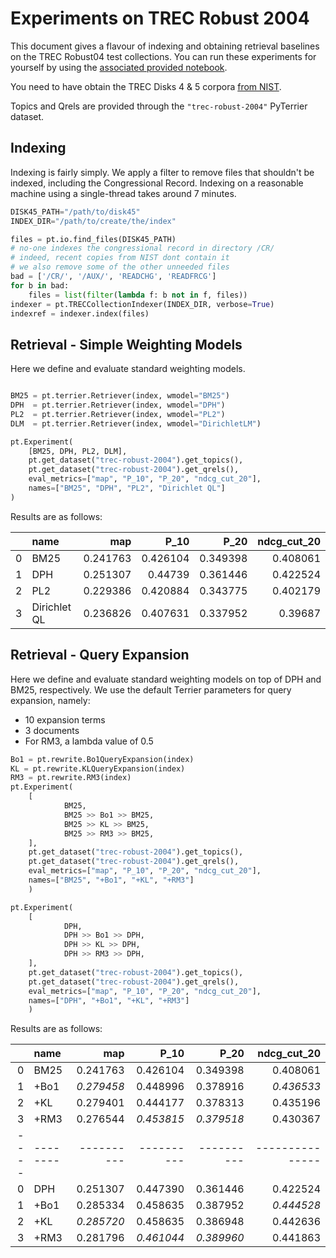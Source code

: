 # Experiments on TREC Robust 2004

This document gives a flavour of indexing and obtaining retrieval baselines on the TREC Robust04 test collections. 
You can run these experiments for yourself by using the [associated provided notebook](https://github.com/terrier-org/pyterrier/blob/master/examples/experiments/Robust04.ipynb).

You need to have obtain the TREC Disks 4 & 5 corpora [from NIST](https://trec.nist.gov/data/cd45/index.html).

Topics and Qrels are provided through the `"trec-robust-2004"` PyTerrier dataset.


## Indexing

Indexing is fairly simply. We apply a filter to remove files that shouldn't be indexed, including the Congressional Record.
Indexing on a reasonable machine using a single-thread takes around 7 minutes.

```python
DISK45_PATH="/path/to/disk45"
INDEX_DIR="/path/to/create/the/index"

files = pt.io.find_files(DISK45_PATH)
# no-one indexes the congressional record in directory /CR/
# indeed, recent copies from NIST dont contain it
# we also remove some of the other unneeded files
bad = ['/CR/', '/AUX/', 'READCHG', 'READFRCG']
for b in bad:
    files = list(filter(lambda f: b not in f, files))
indexer = pt.TRECCollectionIndexer(INDEX_DIR, verbose=True)
indexref = indexer.index(files)
```

## Retrieval - Simple Weighting Models

Here we define and evaluate standard weighting models.

```python

BM25 = pt.terrier.Retriever(index, wmodel="BM25")
DPH  = pt.terrier.Retriever(index, wmodel="DPH")
PL2  = pt.terrier.Retriever(index, wmodel="PL2")
DLM  = pt.terrier.Retriever(index, wmodel="DirichletLM")

pt.Experiment(
    [BM25, DPH, PL2, DLM],
    pt.get_dataset("trec-robust-2004").get_topics(),
    pt.get_dataset("trec-robust-2004").get_qrels(),
    eval_metrics=["map", "P_10", "P_20", "ndcg_cut_20"],
    names=["BM25", "DPH", "PL2", "Dirichlet QL"]
)

```

Results are as follows:

|    | name         |      map |     P_10 |     P_20 |   ndcg_cut_20 |
|---:|:-------------|---------:|---------:|---------:|--------------:|
|  0 | BM25         | 0.241763 | 0.426104 | 0.349398 |      0.408061 |
|  1 | DPH          | 0.251307 | 0.44739  | 0.361446 |      0.422524 |
|  2 | PL2          | 0.229386 | 0.420884 | 0.343775 |      0.402179 |
|  3 | Dirichlet QL | 0.236826 | 0.407631 | 0.337952 |      0.39687  |

## Retrieval - Query Expansion

Here we define and evaluate standard weighting models on top of DPH and BM25, respectively.
We use the default Terrier parameters for query expansion, namely:
 - 10 expansion terms
 - 3 documents
 - For RM3, a lambda value of 0.5


```python
Bo1 = pt.rewrite.Bo1QueryExpansion(index)
KL = pt.rewrite.KLQueryExpansion(index)
RM3 = pt.rewrite.RM3(index)
pt.Experiment(
    [
            BM25, 
            BM25 >> Bo1 >> BM25, 
            BM25 >> KL >> BM25, 
            BM25 >> RM3 >> BM25, 
    ],
    pt.get_dataset("trec-robust-2004").get_topics(),
    pt.get_dataset("trec-robust-2004").get_qrels(),
    eval_metrics=["map", "P_10", "P_20", "ndcg_cut_20"],
    names=["BM25", "+Bo1", "+KL", "+RM3"]
    )

pt.Experiment(
    [
            DPH, 
            DPH >> Bo1 >> DPH, 
            DPH >> KL >> DPH, 
            DPH >> RM3 >> DPH, 
    ],
    pt.get_dataset("trec-robust-2004").get_topics(),
    pt.get_dataset("trec-robust-2004").get_qrels(),
    eval_metrics=["map", "P_10", "P_20", "ndcg_cut_20"],
    names=["DPH", "+Bo1", "+KL", "+RM3"]
    )
```

Results are as follows:

|    | name   |      map |     P_10 |     P_20 |   ndcg_cut_20 |
|---:|:-------|---------:|---------:|---------:|--------------:|
|  0 | BM25   | 0.241763 | 0.426104 | 0.349398 |      0.408061 |
|  1 | +Bo1   |*0.279458*| 0.448996 | 0.378916 |     *0.436533*|
|  2 | +KL    | 0.279401 | 0.444177 | 0.378313 |      0.435196 |
|  3 | +RM3   | 0.276544 |*0.453815*|*0.379518*|      0.430367 |
|----|--------|----------|----------|----------|---------------|
|  0 | DPH    | 0.251307 | 0.447390 | 0.361446 |      0.422524 |
|  1 | +Bo1   | 0.285334 | 0.458635 | 0.387952 |     *0.444528*|
|  2 | +KL    |*0.285720*| 0.458635 | 0.386948 |      0.442636 |
|  3 | +RM3   | 0.281796 |*0.461044*|*0.389960*|      0.441863 |